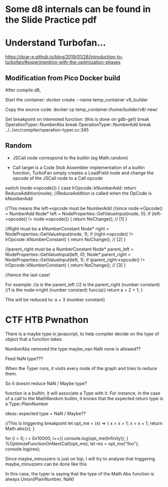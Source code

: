 # Some d8 internals can be found in the Slide Practice pdf

# Understand Turbofan...

https://doar-e.github.io/blog/2019/01/28/introduction-to-turbofan/#experimenting-with-the-optimization-phases

## Modification from Pico Docker build
After compile d8,

Start the container:
docker create --name temp_container v8_builder 

Copy the source code:
docker cp temp_container:/home/builder/v8/ new/

Set breakpoint on interested function: (this is done on gdb-gef)
break OperationTyper::NumberAbs
break OperationTyper::NumberAdd
break ../../src/compiler/operation-typer.cc:345



## Random

- JSCall node correspond to the builtin (eg Math.random)

- Call target is a Code Stub Assembler implementation of a builtin function, TurboFan simply creates a LoadField node and change the opcode of the JSCall node to a Call opcode


switch (node->opcode()) {
    case IrOpcode::kNumberAdd:
      return ReduceAddition(node); //ReduceAddition is called when the OpCode is kNumberAdd
	  
//This means the left->opcode must be NumberAdd
//since node->Opcode() = NumberAdd
Node* left = NodeProperties::GetValueInput(node, 0);
  if (left->opcode() != node->opcode()) {
    return NoChange(); // [1]
  }

//Right must be a kNumberConstant
  Node* right = NodeProperties::GetValueInput(node, 1);
  if (right->opcode() != IrOpcode::kNumberConstant) {
    return NoChange(); // [2]
  }

//parent_right must be a NumberConstant
  Node* parent_left = NodeProperties::GetValueInput(left, 0);
  Node* parent_right = NodeProperties::GetValueInput(left, 1);
  if (parent_right->opcode() != IrOpcode::kNumberConstant) {
    return NoChange(); // [3]
  }

//hence the last case!

For example:
//a is the parent_left
//2 is the parent_right (number constant)
//1 is the node->right (number constant)
func(a){
	return a + 2 + 1;
}

This will be reduced to:
	a + 3 (number constant)



# CTF HTB Pwnathon
There is a maybe type in javascript,
to help compiler decide on the type of object
that a function takes

NumberAbs removed the type maybe_nan
NaN none is allowed??


Feed NaN type???

When the Typer runs, it visits every node of the graph and tries to reduce them.

So it doesnt reduce NaN / Maybe type?

function is a builtin, it will associate a Type with it. For instance, in the case of a call to the MathRandom builtin, it knows that the expected return type is a Type::PlainNumber


ideas: 
expected type = NaN / Maybe??

//This is triggering breakpoint
let opt_me = (x) => {
  x = x + 1;
  x = x + 1;
  return Math.abs(x);
}

for (i = 0; i < 0x10000; i++){
	console.log(opt_me(Infinity));
}
%OptimizeFunctionOnNextCall(opt_me);
let res = opt_me("foo");
console.log(res);

Since maybe_minuszero is just on top, I will try to analyse that
triggering maybe_minuszero can be done like this

In this case, the typer is saying that the type of the Math.Abs 
function is always Union(PlainNumber, NaN)